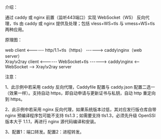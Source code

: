 介绍：

通过 caddy 或 nginx 前置（监听443端口）实现 WebSocket（WS） 反向代理，tls 由 caddy 或 nginx 提供及处理；包括 vless+WS+tls 与 vmess+WS+tls 两种应用。

原理图：

web client <------ http/1.1+tls（https） ------> caddy\nginx（web server）  
Xray\v2ray client <------ WebSocket+tls ------> caddy\nginx <-- WebSocket --> Xray\v2ray server

注意：

1、此示例中若采用 caddy 反向代理，Caddyfile 配置与 caddy.json 配置二选一（效果一样）。支持自动 https，即自动申请与更新证书与私钥，自动 http 重定向到 https。

2、此示例中若采用 nginx 反向代理，如果系统版本过低，其对应发行版仓库自带 nginx 预编译程序包可能不支持 tls1.3；如需要支持 tls1.3，必须先升级 OpenSSl 版本大于 1.1.1，再进行 nginx 源代码编译和安装。

3、配置1：端口转发。配置2：进程转发。
